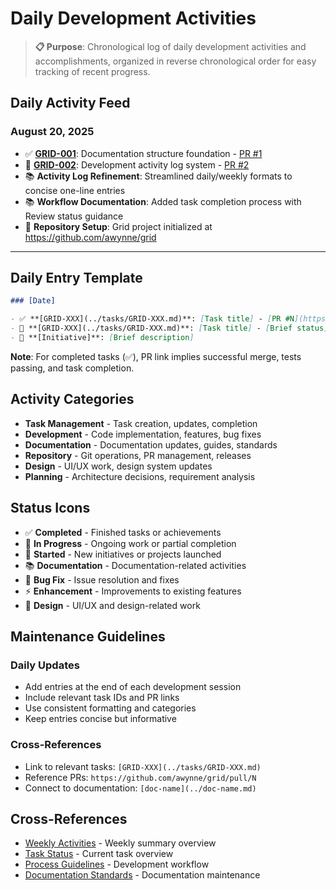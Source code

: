 # Daily Development Activities

> **📋 Purpose**: Chronological log of daily development activities and accomplishments, organized in reverse chronological order for easy tracking of recent progress.

## Daily Activity Feed

### August 20, 2025

- ✅ **[GRID-001](../tasks/GRID-001.md)**: Documentation structure foundation - [PR #1](https://github.com/awynne/grid/pull/1)
- 👀 **[GRID-002](../tasks/GRID-002.md)**: Development activity log system - [PR #2](https://github.com/awynne/grid/pull/2)
- 📚 **Activity Log Refinement**: Streamlined daily/weekly formats to concise one-line entries
- 📚 **Workflow Documentation**: Added task completion process with Review status guidance
- 🚀 **Repository Setup**: Grid project initialized at https://github.com/awynne/grid

---

## Daily Entry Template
```markdown
### [Date]

- ✅ **[GRID-XXX](../tasks/GRID-XXX.md)**: [Task title] - [PR #N](https://github.com/awynne/grid/pull/N)
- 🔄 **[GRID-XXX](../tasks/GRID-XXX.md)**: [Task title] - [Brief status]
- 🚀 **[Initiative]**: [Brief description]
```

**Note**: For completed tasks (✅), PR link implies successful merge, tests passing, and task completion.

## Activity Categories
- **Task Management** - Task creation, updates, completion
- **Development** - Code implementation, features, bug fixes
- **Documentation** - Documentation updates, guides, standards
- **Repository** - Git operations, PR management, releases
- **Design** - UI/UX work, design system updates
- **Planning** - Architecture decisions, requirement analysis

## Status Icons
- ✅ **Completed** - Finished tasks or achievements
- 🔄 **In Progress** - Ongoing work or partial completion
- 🚀 **Started** - New initiatives or projects launched
- 📚 **Documentation** - Documentation-related activities
- 🐛 **Bug Fix** - Issue resolution and fixes
- ⚡ **Enhancement** - Improvements to existing features
- 🎨 **Design** - UI/UX and design-related work

## Maintenance Guidelines

### Daily Updates
- Add entries at the end of each development session
- Include relevant task IDs and PR links
- Use consistent formatting and categories
- Keep entries concise but informative

### Cross-References
- Link to relevant tasks: `[GRID-XXX](../tasks/GRID-XXX.md)`
- Reference PRs: `https://github.com/awynne/grid/pull/N`
- Connect to documentation: `[doc-name](../doc-name.md)`

## Cross-References
- [Weekly Activities](./weekly.md) - Weekly summary overview
- [Task Status](../tasks/status.md) - Current task overview
- [Process Guidelines](../process.md) - Development workflow
- [Documentation Standards](../documentation.md) - Documentation maintenance